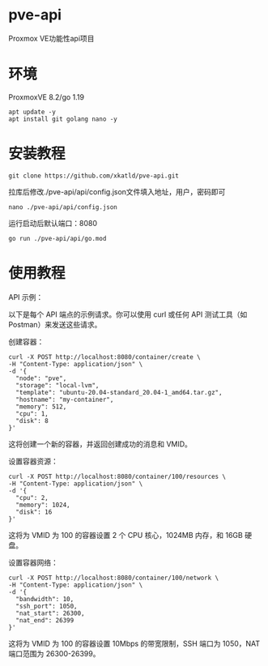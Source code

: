 # pve-api
Proxmox VE功能性api项目
# 环境
ProxmoxVE 8.2/go 1.19
~~~
apt update -y
apt install git golang nano -y
~~~
# 安装教程
~~~
git clone https://github.com/xkatld/pve-api.git
~~~
拉库后修改./pve-api/api/config.json文件填入地址，用户，密码即可
~~~
nano ./pve-api/api/config.json
~~~
运行启动后默认端口：8080
~~~
go run ./pve-api/api/go.mod
~~~
# 使用教程
API 示例：

以下是每个 API 端点的示例请求。你可以使用 curl 或任何 API 测试工具（如 Postman）来发送这些请求。

创建容器：

~~~
curl -X POST http://localhost:8080/container/create \
-H "Content-Type: application/json" \
-d '{
  "node": "pve",
  "storage": "local-lvm",
  "template": "ubuntu-20.04-standard_20.04-1_amd64.tar.gz",
  "hostname": "my-container",
  "memory": 512,
  "cpu": 1,
  "disk": 8
}'
~~~
这将创建一个新的容器，并返回创建成功的消息和 VMID。

设置容器资源：

~~~
curl -X POST http://localhost:8080/container/100/resources \
-H "Content-Type: application/json" \
-d '{
  "cpu": 2,
  "memory": 1024,
  "disk": 16
}'
~~~
这将为 VMID 为 100 的容器设置 2 个 CPU 核心，1024MB 内存，和 16GB 硬盘。

设置容器网络：

~~~
curl -X POST http://localhost:8080/container/100/network \
-H "Content-Type: application/json" \
-d '{
  "bandwidth": 10,
  "ssh_port": 1050,
  "nat_start": 26300,
  "nat_end": 26399
}'
~~~
这将为 VMID 为 100 的容器设置 10Mbps 的带宽限制，SSH 端口为 1050，NAT 端口范围为 26300-26399。
